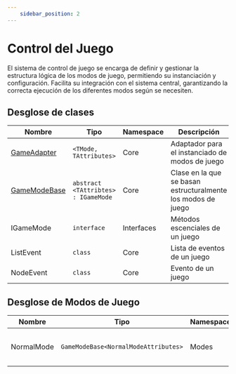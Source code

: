 ```yaml
---
    sidebar_position: 2
---
```


# Control del Juego

El sistema de control de juego se encarga de definir y gestionar la estructura lógica de los modos de juego, permitiendo su instanciación y configuración. Facilita su integración con el sistema central, garantizando la correcta ejecución de los diferentes modos según se necesiten.

## Desglose de clases

|Nombre|Tipo|Namespace|Descripción|
|-|-|-|-|
|[GameAdapter](/docs/juego/arquitecura/control-juego/GameAdapter)|`<TMode, TAttributes>`|Core|Adaptador para el instanciado de modos de juego|
|[GameModeBase](/docs/juego/arquitecura/control-juego/GameModeBase/)|`abstract <TAttribtes> : IGameMode`|Core|Clase en la que se basan estructuralmente los modos de juego|
|IGameMode|`interface`|Interfaces|Métodos escenciales de un juego|
|ListEvent|`class`|Core|Lista de eventos de un juego|
|NodeEvent|`class`|Core|Evento de un juego|


## Desglose de Modos de Juego
|Nombre|Tipo|Namespace|Descripción|
|-|-|-|-|
|NormalMode|`GameModeBase<NormalModeAttributes>`|Modes|Clase para el modo de juego Normal|
